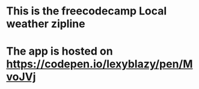 # This is the freecodecamp Local weather zipline

# The app is hosted on  https://codepen.io/lexyblazy/pen/MvoJVj
